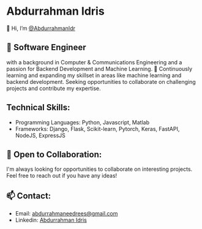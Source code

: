# Abdurrahman Idris

👋 Hi, I’m [@AbdurrahmanIdr](https://github.com/AbdurrahmanIdr)

## 👀 **Software Engineer**

with a background in Computer & Communications Engineering and a passion for Backend Development and Machine Learning. 🌱 Continuously learning and expanding my skillset in areas like machine learning and backend development. Seeking opportunities to collaborate on challenging projects and contribute my expertise.

## **Technical Skills:**

- Programming Languages: Python, Javascript, Matlab
- Frameworks: Django, Flask, Scikit-learn, Pytorch, Keras, FastAPI, NodeJS, ExpressJS

## 💞️ **Open to Collaboration:**

I'm always looking for opportunities to collaborate on interesting projects. Feel free to reach out if you have any ideas!

## 📫 **Contact:**

- Email: <abdurrahmaneedrees@gmail.com>
- Linkedin: [Abdurrahman Idris](https://www.linkedin.com/in/abdurrahman-idris-0198-585340107/)
